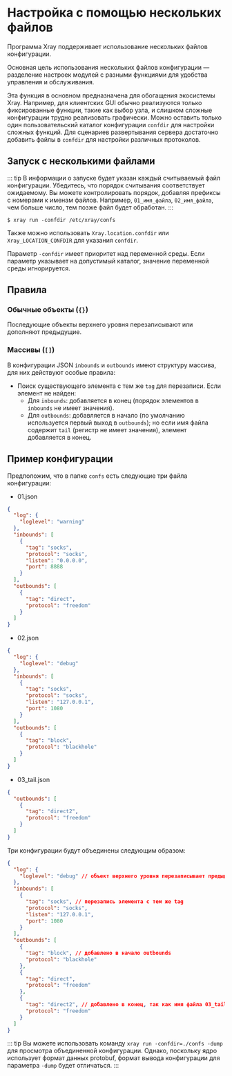 # Настройка с помощью нескольких файлов

Программа Xray поддерживает использование нескольких файлов конфигурации.

Основная цель использования нескольких файлов конфигурации — разделение настроек
модулей с разными функциями для удобства управления и обслуживания.

Эта функция в основном предназначена для обогащения экосистемы Xray. Например,
для клиентских GUI обычно реализуются только фиксированные функции, такие как
выбор узла, и слишком сложные конфигурации трудно реализовать графически. Можно
оставить только один пользовательский каталог конфигурации `confdir` для
настройки сложных функций. Для сценариев развертывания сервера достаточно
добавить файлы в `confdir` для настройки различных протоколов.

## Запуск с несколькими файлами

::: tip В информации о запуске будет указан каждый считываемый файл
конфигурации. Убедитесь, что порядок считывания соответствует ожидаемому. Вы
можете контролировать порядок, добавляя префиксы с номерами к именам файлов.
Например, `01_имя_файла`, `02_имя_файла`, чем больше число, тем позже файл будет
обработан. :::

```shell
$ xray run -confdir /etc/xray/confs
```

Также можно использовать `Xray.location.confdir` или `Xray_LOCATION_CONFDIR` для
указания `confdir`.

Параметр `-confdir` имеет приоритет над переменной среды. Если параметр
указывает на допустимый каталог, значение переменной среды игнорируется.

## Правила

### Обычные объекты (`{}`)

Последующие объекты верхнего уровня перезаписывают или дополняют предыдущие.

### Массивы (`[]`)

В конфигурации JSON `inbounds` и `outbounds` имеют структуру массива, для них
действуют особые правила:

- Поиск существующего элемента с тем же `tag` для перезаписи. Если элемент не
  найден:
  - Для `inbounds`: добавляется в конец (порядок элементов в `inbounds` не имеет
    значения).
  - Для `outbounds`: добавляется в начало (по умолчанию используется первый
    выход в `outbounds`); но если имя файла содержит `tail` (регистр не имеет
    значения), элемент добавляется в конец.

## Пример конфигурации

Предположим, что в папке `confs` есть следующие три файла конфигурации:

- 01.json

```json
{
  "log": {
    "loglevel": "warning"
  },
  "inbounds": [
    {
      "tag": "socks",
      "protocol": "socks",
      "listen": "0.0.0.0",
      "port": 8888
    }
  ],
  "outbounds": [
    {
      "tag": "direct",
      "protocol": "freedom"
    }
  ]
}
```

- 02.json

```json
{
  "log": {
    "loglevel": "debug"
  },
  "inbounds": [
    {
      "tag": "socks",
      "protocol": "socks",
      "listen": "127.0.0.1",
      "port": 1080
    }
  ],
  "outbounds": [
    {
      "tag": "block",
      "protocol": "blackhole"
    }
  ]
}
```

- 03_tail.json

```json
{
  "outbounds": [
    {
      "tag": "direct2",
      "protocol": "freedom"
    }
  ]
}
```

Три конфигурации будут объединены следующим образом:

```json
{
  "log": {
    "loglevel": "debug" // объект верхнего уровня перезаписывает предыдущий
  },
  "inbounds": [
    {
      "tag": "socks", // перезапись элемента с тем же tag
      "protocol": "socks",
      "listen": "127.0.0.1",
      "port": 1080
    }
  ],
  "outbounds": [
    {
      "tag": "block", // добавлено в начало outbounds
      "protocol": "blackhole"
    },
    {
      "tag": "direct",
      "protocol": "freedom"
    },
    {
      "tag": "direct2", // добавлено в конец, так как имя файла 03_tail.json содержит tail
      "protocol": "freedom"
    }
  ]
}
```

::: tip Вы можете использовать команду `xray run -confdir=./confs -dump` для
просмотра объединенной конфигурации. Однако, поскольку ядро использует формат
данных protobuf, формат вывода конфигурации для параметра `-dump` будет
отличаться. :::
